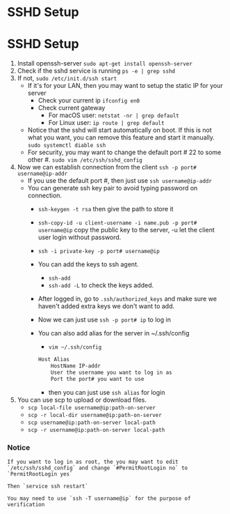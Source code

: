 # SSHD Setup

# SSHD Setup

1. Install openssh-server `sudo apt-get install openssh-server`
2. Check if the sshd service is running `ps -e | grep sshd`
3. If not, `sudo /etc/init.d/ssh start`
   - If it's for your LAN, then you may want to setup the static IP for your server
      - Check your current ip `ifconfig en0`
      - Check current gateway
        - For macOS user: `netstat -nr | grep default`
        - For Linux user: `ip route | grep default`
   - Notice that the sshd will start automatically on boot. If this is not what you want, you can remove this feature and start it manually. `sudo systemctl diable ssh`
   - For security, you may want to change the default port # 22 to some other #. `sudo vim /etc/ssh/sshd_config`
4. Now we can establish connection from the client `ssh -p port# username@ip-addr`
   - If you use the default port #, then just use `ssh username@ip-addr`
   - You can generate ssh key pair to avoid typing password on connection.
     - `ssh-keygen -t rsa` then give the path to store it
     - `ssh-copy-id -u client-username -i name.pub -p port# username@ip` copy the public key to the server, -u let the client user login without password.
     - `ssh -i private-key -p port# username@ip`
     - You can add the keys to ssh agent.
       - `ssh-add`
       - `ssh-add -L` to check the keys added.
     - After logged in, go to `.ssh/authorized_keys` and make sure we haven't added extra keys we don't want to add.
     - Now we can just use `ssh -p port# ip` to log in
     - You can also add alias for the server in ~/.ssh/config
       - `vim ~/.ssh/config`

        ```bash
        Host Alias
            HostName IP-addr
            User the username you want to log in as
            Port the port# you want to use
        ```

       - then you can just use `ssh alias` for login
5. You can use scp to upload or download files.
   - `scp local-file username@ip:path-on-server`
   - `scp -r local-dir username@ip:path-on-server`
   - `scp username@ip:path-on-server local-path`
   - `scp -r username@ip:path-on-server local-path`

### Notice

```
If you want to log in as root, the you may want to edit `/etc/ssh/sshd_config` and change `#PermitRootLogin no` to `PermitRootLogin yes`

Then `service ssh restart`

You may need to use `ssh -T username@ip` for the purpose of verification
```

